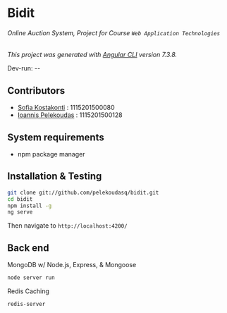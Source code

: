# Bidit
###### Online Auction System, Project for Course `Web Application Technologies`
_This project was generated with [Angular CLI](https://github.com/angular/angular-cli) version 7.3.8._

Dev-run: --

Contributors
------------

* [Sofia Kostakonti](https://github.com/sofiakstk/ "Sofia Kostakonti") : 1115201500080
* [Ioannis Pelekoudas](https://github.com/pelekoudasq/ "Ioannis Pelekoudas") : 1115201500128

System requirements
-------------------

* npm package manager

Installation & Testing
----------------------

```bash
git clone git://github.com/pelekoudasq/bidit.git
cd bidit
npm install -g
ng serve
```
Then navigate to `http://localhost:4200/`

Back end
--------

MongoDB w/ Node.js, Express, & Mongoose

```bash
node server run
```

Redis Caching
```bash
redis-server
```

